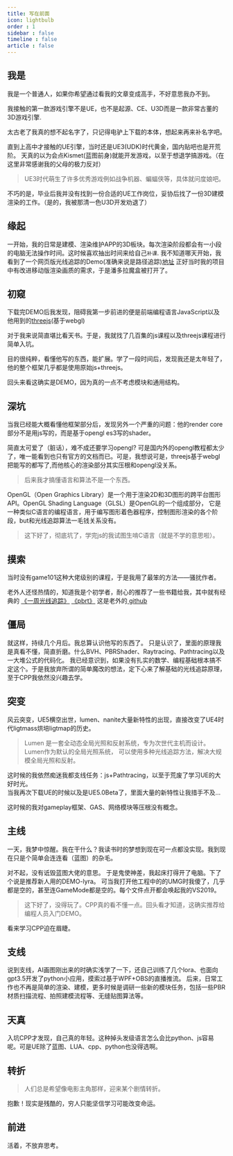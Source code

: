 ```yaml
---
title: 写在前面
icon: lightbulb
order : 1
sidebar : false
timeline : false
article : false
---
```


## 我是

<ChatMessage avatar="../assets/emoji/blzt.png" :avatarWidth="40">
我是一个普通人，如果你希望通过看我的文章变成高手，不好意思我办不到。
</ChatMessage>

我接触的第一款游戏引擎不是UE，也不是起源、CE、U3D而是一款非常古董的3D游戏引擎.

<ChatMessage avatar="../assets/emoji/hx.png" :avatarWidth="40" alignLeft>
太古老了我真的想不起名字了，只记得电驴上下载的本体，想起来再来补名字吧。
</ChatMessage>


直到上高中才接触的UE引擎，当时还是UE3(UDK)时代黄金，国内贴吧也是开荒阶。
天真的以为会点Kismet(蓝图前身)就能开发游戏，以至于想退学搞游戏。（在这里非常感谢我的父母的极力反对）

>UE3时代萌生了许多优秀游戏例如战争机器、蝙蝠侠等，具体就问度娘吧。

不巧的是，毕业后我并没有找到一份合适的UE工作岗位，妥协后找了一份3D建模渲染的工作。（是的，我被那清一色U3D开发劝退了）

## 缘起
一开始，我的日常是建模、渲染维护APP的3D板块。每次渲染阶段都会有一小段的电脑无法操作时间。这时候喜欢抽出时间来给自己`补课`.
我不知道哪天开始，我看到了一个网页版光线追踪的Demo(准确来说是路径追踪)[地址](https://erichlof.github.io/THREE.js-PathTracing-Renderer/)
正好当时我的项目中有改进移动版渲染画质的需求，于是潘多拉魔盒被打开了。  

## 初窥 
下载完DEMO后我发现，阻碍我第一步前进的便是前端编程语言JavaScript以及他用到的[threejs](https://threejs.org/docs/index.html#manual/zh/introduction/Creating-a-scene)(基于webgl)

<ChatMessage avatar="../assets/emoji/bqb (2).png" :avatarWidth="40"  alignLeft>
对于我来说简直堪比看天书。于是，我就找了几百集的js课程以及threejs课程进行简单入坑。
</ChatMessage>

目的很纯粹，看懂他写的东西，能扩展。学了一段时间后，发现我还是太年轻了，他的整个框架几乎都是使用原始js+threejs。

<ChatMessage avatar="../assets/emoji/ybk.png" :avatarWidth="40">
回头来看这确实是DEMO，因为真的一点不考虑模块和通用结构。
</ChatMessage>

## 深坑
当我已经能大概看懂他框架部分后，发现另外一个严重的问题：他的render core部分不是用js写的，而是基于opengl es3写的shader。

<ChatMessage avatar="../assets/emoji/kclr.png" :avatarWidth="40">
简直太可爱了（脏话），难不成还要学习opengl?
</ChatMessage>
可是国内外的opengl教程都太少了，唯一能看到也只有官方的文档而已。可是，我想说可是，threejs基于webgl把能写的都写了,而他核心的渲染部分其实压根和opengl没关系。

>后来我才搞懂语言和算法不是一个东西。

OpenGL（Open Graphics Library）是一个用于渲染2D和3D图形的跨平台图形API。OpenGL Shading Language（GLSL）是OpenGL的一个组成部分，
它是一种类似C语言的编程语言，用于编写图形着色器程序，控制图形渲染的各个阶段，but和光线追踪算法一毛钱关系没有。
>这下好了，彻底坑了，学完js的我试图生啃C语言（就是不学的意思啦）。

## 摸索
当时没有game101这种大佬级别的课程，于是我用了最笨的方法——骚扰作者。

<ChatMessage avatar="../assets/emoji/ybk.png" :avatarWidth="40">
老外人还怪热情的，知道我是个初学者，耐心的推荐了一些书籍给我，其中就有经典的 <a href="https://zhuanlan.zhihu.com/p/128582904">《一周光线追踪》</a>
<a href="https://www.pbrt.org/">《pbrt》</a>
这是老外的<a href="https://erichlof.github.io/THREE.js-PathTracing-Renderer/"> github </a>
</ChatMessage>

## 僵局
就这样，持续几个月后。我总算认识他写的东西了。
<ChatMessage avatar="../assets/emoji/kclr.png" :avatarWidth="40">
只是认识了，里面的原理我是真看不懂，简直折磨。什么BVH、PBRShader、Raytracing、Pathtracing以及一大堆公式的代码化。
</ChatMessage>
我已经意识到，如果没有扎实的数学、编程基础根本搞不定这个。于是我放弃所谓的简单魔改的想法，定下心来了解基础的光线追踪原理，至于CPP我依然没兴趣去学。

## 突变
风云突变，UE5横空出世，lumen、nanite大量新特性的出现，直接改变了UE4时代ligtmass烘培ligtmap的历史。
>Lumen 是一套全动态全局光照和反射系统，专为次世代主机而设计。Lumen作为默认的全局光照系统，
可以使用多种光线追踪方法，解决大规模全局光照和反射。

这时候的我依然痴迷我都支线任务：js+Pathtracing，以至于荒废了学习UE的大好时光。  
当我再次下载UE的时候以及是UE5.0Beta了，里面大量的新特性让我措手不及...

<ChatMessage avatar="../assets/emoji/blzt.png" :avatarWidth="40">
这时候的我对gameplay框架、GAS、网络模块等压根没有概念。
</ChatMessage>


## 主线
一天，我梦中惊醒。我在干什么？我读书时的梦想到现在可一点都没实现。我到现在只是个简单会连连看（蓝图）的杂毛。

<ChatMessage avatar="../assets/emoji/hx.png" :avatarWidth="40">
对不起，没有诋毁蓝图大佬的意思。
</ChatMessage>
于是鬼使神差，我起床打得开了电脑。下了个说是推荐新人用的DEMO-lyra。
可当我打开他工程中的的UMG时我傻了，几乎都是空的，甚至连GameMode都是空的。每个文件点开都会唤起我的VS2019。

> 这下好了，没得玩了。CPP真的看不懂一点。回头看才知道，这确实推荐给编程人员入门DEMO。

看来学习CPP迫在眉睫。

## 支线

说到支线，AI画图刚出来的时确实浅学了一下，还自己训练了几个lora、也面向gpt3.5开发了python小应用，摸索过基于WPF+OBS的直播推流。
后来，日常工作也不再是简单的渲染、建模，更多时候是调研一些新的模块任务，包括一些PBR材质扫描流程、拍照建模流程等、无缝贴图算法等。

## 天真

入坑CPP才发现，自己真的年轻。这种掉头发级语言怎么会比python、js容易呢。可是UE除了蓝图、LUA、cpp、python也没得选啊。

## 转折
>人们总是希望像电影主角那样，迎来某个剧情转折。

<ChatMessage avatar="../assets/emoji/kclr.png" :avatarWidth="40"  alignLeft>
抱歉！现实是残酷的，穷人只能坚信学习可能改变命运。
</ChatMessage>

## 前进
活着，不放弃思考。